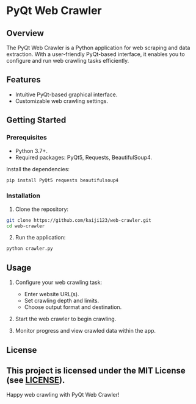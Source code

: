# PyQt Web Crawler

## Overview

The PyQt Web Crawler is a Python application for web scraping and data extraction. With a user-friendly PyQt-based interface, it enables you to configure and run web crawling tasks efficiently.

## Features

- Intuitive PyQt-based graphical interface.
- Customizable web crawling settings.

## Getting Started

### Prerequisites

- Python 3.7+.
- Required packages: PyQt5, Requests, BeautifulSoup4.

Install the dependencies:

```bash
pip install PyQt5 requests beautifulsoup4
```

### Installation

1. Clone the repository:

```bash
git clone https://github.com/kaiji123/web-crawler.git
cd web-crawler
```

2. Run the application:

```bash
python crawler.py
```

## Usage

1. Configure your web crawling task:

   - Enter website URL(s).
   - Set crawling depth and limits.
   - Choose output format and destination.

2. Start the web crawler to begin crawling.

3. Monitor progress and view crawled data within the app.




## License

This project is licensed under the MIT License (see [LICENSE](LICENSE)).
---

Happy web crawling with PyQt Web Crawler!
